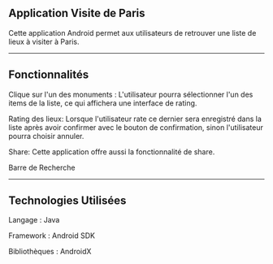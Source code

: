 Application Visite de Paris
--


Cette application Android permet aux utilisateurs de retrouver une liste de lieux à visiter à Paris.
__________________________

Fonctionnalités
---

Clique sur l'un des monuments : L'utilisateur pourra sélectionner l'un des items de la liste, ce qui affichera une interface de rating.

Rating des lieux: Lorsque l'utilisateur rate ce dernier sera enregistré dans la liste après avoir confirmer avec le bouton de confirmation, sinon l'utilisateur pourra choisir annuler.

Share: Cette application offre aussi la fonctionnalité de share.

Barre de Recherche
____________________________________

Technologies Utilisées
--

Langage : Java

Framework : Android SDK

Bibliothèques : AndroidX
